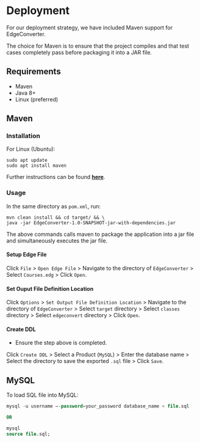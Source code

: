 # Deployment 
For our deployment strategy, we have included Maven support for EdgeConverter.

The choice for Maven is to ensure that the project compiles and that test cases completely pass before packaging it into a JAR file.

## Requirements
- Maven 
- Java 8+
- Linux (preferred)

## Maven 
### Installation
For Linux (Ubuntu):
```
sudo apt update
sudo apt install maven
```

Further instructions can be found __[here](https://maven.apache.org/install.html)__.

### Usage
In the same directory as `pom.xml`, run:
```
mvn clean install && cd target/ && \
java -jar EdgeConverter-1.0-SNAPSHOT-jar-with-dependencies.jar
```
The above commands calls maven to package the application into a jar file and simultaneously executes the jar file.

#### Setup Edge File
Click `File` > `Open Edge File` > Navigate to the directory of `EdgeConverter` > Select `Courses.edg` > Click `Open`.

#### Set Ouput File Definition Location
Click `Options` > `Set Output File Definition Location` > Navigate to the directory of `EdgeConverter` > Select `target` directory > Select `classes` directory > Select `edgeconvert` directory > Click `Open`.

#### Create DDL
- Ensure the step above is completed.

Click `Create DDL` > Select a Product (`MySQL`) > Enter the database name > Select the directory to save the exported `.sql` file > Click `Save`.

## MySQL
To load SQL file into MySQL:
```sql
mysql -u username –-password=your_password database_name < file.sql 

OR

mysql
source file.sql;
```
